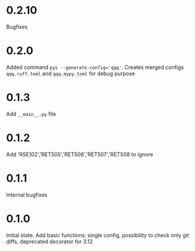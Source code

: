 # 0.2.10

Bugfixes

# 0.2.0

Added command `pys --generate-config='qqq'`. Creates merged configs `qqq.ruff.toml` and `qqq.mypy.toml` for debug purpose

# 0.1.3

Add `__main__.py` file

# 0.1.2

Add 'RSE102','RET505','RET506','RET507','RET508 to ignore

# 0.1.1

Internal bugfixes

# 0.1.0

Initial state. Add basic functions: single config, possibility to check only git diffs, deprecated decorator for 3.12
